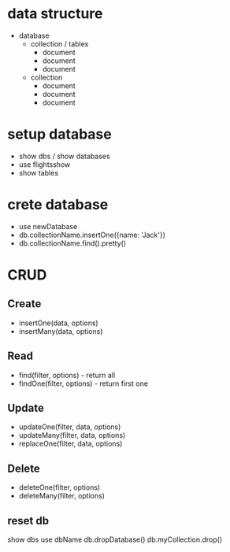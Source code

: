 # data structure

- database
  - collection / tables
    - document
    - document
    - document
  - collection
    - document
    - document
    - document

# setup database

- show dbs / show databases
- use flightsshow
- show tables

# crete database

- use newDatabase
- db.collectionName.insertOne({name: 'Jack'})
- db.collectionName.find().pretty()

# CRUD

## Create

- insertOne(data, options)
- insertMany(data, options)

## Read

- find(filter, options) - return all
- findOne(filter, options) - return first one

## Update

- updateOne(filter, data, options)
- updateMany(filter, data, options)
- replaceOne(filter, data, options)

## Delete

- deleteOne(filter, options)
- deleteMany(filter, options)

## reset db

show dbs
use dbName
db.dropDatabase()
db.myCollection.drop()
